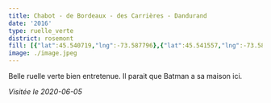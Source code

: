 ```yaml
---
title: Chabot - de Bordeaux - des Carrières - Dandurand
date: '2016'
type: ruelle_verte
district: rosemont
fill: [{"lat":45.540719,"lng":-73.587796},{"lat":45.541557,"lng":-73.587925},{"lat":45.540099,"lng":-73.584975},{"lat":45.539611,"lng":-73.585404}]
image: ./image.jpeg
---
```


Belle ruelle verte bien entretenue. Il parait que Batman a sa maison ici.

_Visitée le 2020-06-05_
